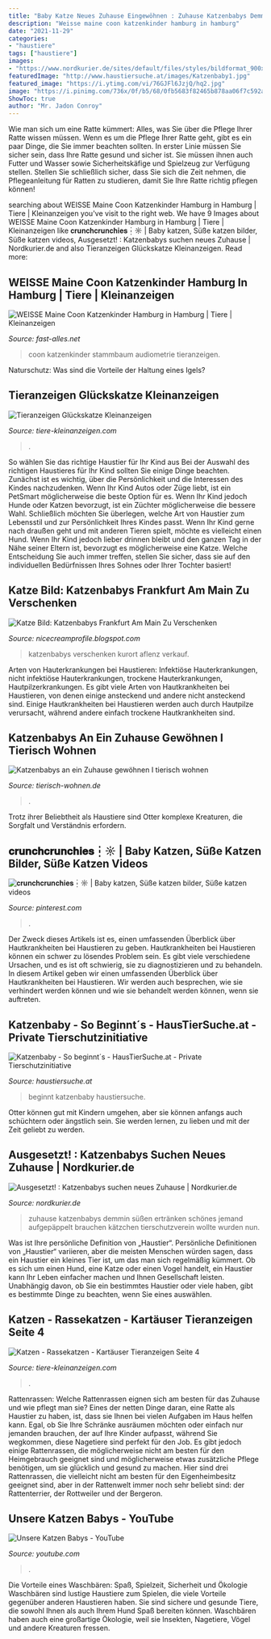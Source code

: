```yaml
---
title: "Baby Katze Neues Zuhause Eingewöhnen : Zuhause Katzenbabys Demmin Süßen Ertränken Schönes Jemand Aufgepäppelt Brauchen Kätzchen Tierschutzverein Wollte Wurden Nun"
description: "Weisse maine coon katzenkinder hamburg in hamburg"
date: "2021-11-29"
categories:
- "haustiere"
tags: ["haustiere"]
images:
- "https://www.nordkurier.de/sites/default/files/styles/bildformat_900x500/public/dcx/2014/09/07/doc6gy0bdt7qh21ky6pkjqn__file6gxrke6i6ltdny6rnar.jpg"
featuredImage: "http://www.haustiersuche.at/images/Katzenbaby1.jpg"
featured_image: "https://i.ytimg.com/vi/76GJFl6JzjQ/hq2.jpg"
image: "https://i.pinimg.com/736x/0f/b5/68/0fb5683f82465b878aa06f7c592aa17d.jpg"
ShowToc: true
author: "Mr. Jadon Conroy"
---
```



Wie man sich um eine Ratte kümmert: Alles, was Sie über die Pflege Ihrer Ratte wissen müssen.
Wenn es um die Pflege Ihrer Ratte geht, gibt es ein paar Dinge, die Sie immer beachten sollten. In erster Linie müssen Sie sicher sein, dass Ihre Ratte gesund und sicher ist. Sie müssen ihnen auch Futter und Wasser sowie Sicherheitskäfige und Spielzeug zur Verfügung stellen. Stellen Sie schließlich sicher, dass Sie sich die Zeit nehmen, die Pflegeanleitung für Ratten zu studieren, damit Sie Ihre Ratte richtig pflegen können!

	

		
searching about WEISSE Maine Coon Katzenkinder Hamburg in Hamburg | Tiere | Kleinanzeigen you've visit to the right web. We have 9 Images about WEISSE Maine Coon Katzenkinder Hamburg in Hamburg | Tiere | Kleinanzeigen like 𝐜𝐫𝐮𝐧𝐜𝐡𝐜𝐫𝐮𝐧𝐜𝐡𝐢𝐞𝐬┆☼ | Baby katzen, Süße katzen bilder, Süße katzen videos, Ausgesetzt! : Katzenbabys suchen neues Zuhause | Nordkurier.de and also Tieranzeigen Glückskatze Kleinanzeigen. Read more:
		
    
## WEISSE Maine Coon Katzenkinder Hamburg In Hamburg | Tiere | Kleinanzeigen

<img loading=lazy src="https://www.fast-alles.net/pictures/bild-20121109113826.jpg" onerror="this.onerror=null;this.src='https://tse2.mm.bing.net/th?id=OIP.X9pFrsl6k1Qk96E30p8zLwHaHS&amp;pid=15.1';" alt="WEISSE Maine Coon Katzenkinder Hamburg in Hamburg | Tiere | Kleinanzeigen">

_Source: fast-alles.net_

>coon katzenkinder stammbaum audiometrie tieranzeigen. 

	

Naturschutz: Was sind die Vorteile der Haltung eines Igels?

    
## Tieranzeigen Glückskatze Kleinanzeigen

<img loading=lazy src="https://www.tiere-kleinanzeigen.com/export/26540bdc8679f9c9895d82a56018c.jpg" onerror="this.onerror=null;this.src='https://tse2.mm.bing.net/th?id=OIP.Aq7VaZ8lZ9EypIb5U9HQkAHaFj&amp;pid=15.1';" alt="Tieranzeigen Glückskatze Kleinanzeigen">

_Source: tiere-kleinanzeigen.com_

>. 

	

So wählen Sie das richtige Haustier für Ihr Kind aus
Bei der Auswahl des richtigen Haustieres für Ihr Kind sollten Sie einige Dinge beachten. Zunächst ist es wichtig, über die Persönlichkeit und die Interessen des Kindes nachzudenken. Wenn Ihr Kind Autos oder Züge liebt, ist ein PetSmart möglicherweise die beste Option für es. Wenn Ihr Kind jedoch Hunde oder Katzen bevorzugt, ist ein Züchter möglicherweise die bessere Wahl. Schließlich möchten Sie überlegen, welche Art von Haustier zum Lebensstil und zur Persönlichkeit Ihres Kindes passt. Wenn Ihr Kind gerne nach draußen geht und mit anderen Tieren spielt, möchte es vielleicht einen Hund. Wenn Ihr Kind jedoch lieber drinnen bleibt und den ganzen Tag in der Nähe seiner Eltern ist, bevorzugt es möglicherweise eine Katze. Welche Entscheidung Sie auch immer treffen, stellen Sie sicher, dass sie auf den individuellen Bedürfnissen Ihres Sohnes oder Ihrer Tochter basiert!

    
## Katze Bild: Katzenbabys Frankfurt Am Main Zu Verschenken

<img loading=lazy src="https://webimg.secondhandapp.com/w-i-mgl/5933d6c1e84f5f5e7c8cb98b" onerror="this.onerror=null;this.src='https://tse2.mm.bing.net/th?id=OIP.H9uIVDSo-QlDBU4HV1NIsAHaEK&amp;pid=15.1';" alt="Katze Bild: Katzenbabys Frankfurt Am Main Zu Verschenken">

_Source: nicecreamprofile.blogspot.com_

>katzenbabys verschenken kurort aflenz verkauf. 

	

Arten von Hauterkrankungen bei Haustieren: Infektiöse Hauterkrankungen, nicht infektiöse Hauterkrankungen, trockene Hauterkrankungen, Hautpilzerkrankungen.
Es gibt viele Arten von Hautkrankheiten bei Haustieren, von denen einige ansteckend und andere nicht ansteckend sind. Einige Hautkrankheiten bei Haustieren werden auch durch Hautpilze verursacht, während andere einfach trockene Hautkrankheiten sind.

    
## Katzenbabys An Ein Zuhause Gewöhnen I Tierisch Wohnen

<img loading=lazy src="https://www.tierisch-wohnen.de/wp-content/uploads/2018/08/katzenbabys-369x160.jpg" onerror="this.onerror=null;this.src='https://tse3.mm.bing.net/th?id=OIP.xNbar1Pq3jaAERnuKhdK0QAAAA&amp;pid=15.1';" alt="Katzenbabys an ein Zuhause gewöhnen I tierisch wohnen">

_Source: tierisch-wohnen.de_

>. 

	

Trotz ihrer Beliebtheit als Haustiere sind Otter komplexe Kreaturen, die Sorgfalt und Verständnis erfordern.

    
## 𝐜𝐫𝐮𝐧𝐜𝐡𝐜𝐫𝐮𝐧𝐜𝐡𝐢𝐞𝐬┆☼ | Baby Katzen, Süße Katzen Bilder, Süße Katzen Videos

<img loading=lazy src="https://i.pinimg.com/736x/0f/b5/68/0fb5683f82465b878aa06f7c592aa17d.jpg" onerror="this.onerror=null;this.src='https://tse3.mm.bing.net/th?id=OIP.pnX-Ql7uzrIxpg_szpzVjAHaHa&amp;pid=15.1';" alt="𝐜𝐫𝐮𝐧𝐜𝐡𝐜𝐫𝐮𝐧𝐜𝐡𝐢𝐞𝐬┆☼ | Baby katzen, Süße katzen bilder, Süße katzen videos">

_Source: pinterest.com_

>. 

	

Der Zweck dieses Artikels ist es, einen umfassenden Überblick über Hautkrankheiten bei Haustieren zu geben.
Hautkrankheiten bei Haustieren können ein schwer zu lösendes Problem sein. Es gibt viele verschiedene Ursachen, und es ist oft schwierig, sie zu diagnostizieren und zu behandeln. In diesem Artikel geben wir einen umfassenden Überblick über Hautkrankheiten bei Haustieren. Wir werden auch besprechen, wie sie verhindert werden können und wie sie behandelt werden können, wenn sie auftreten.

    
## Katzenbaby - So Beginnt´s - HausTierSuche.at - Private Tierschutzinitiative

<img loading=lazy src="http://www.haustiersuche.at/images/Katzenbaby1.jpg" onerror="this.onerror=null;this.src='https://tse1.mm.bing.net/th?id=OIP.siKLgYMZrAoZqGsocNiyNgHaE1&amp;pid=15.1';" alt="Katzenbaby - So beginnt´s - HausTierSuche.at - Private Tierschutzinitiative">

_Source: haustiersuche.at_

>beginnt katzenbaby haustiersuche. 

	

Otter können gut mit Kindern umgehen, aber sie können anfangs auch schüchtern oder ängstlich sein. Sie werden lernen, zu lieben und mit der Zeit geliebt zu werden.

    
## Ausgesetzt! : Katzenbabys Suchen Neues Zuhause | Nordkurier.de

<img loading=lazy src="https://www.nordkurier.de/sites/default/files/styles/bildformat_900x500/public/dcx/2014/09/07/doc6gy0bdt7qh21ky6pkjqn__file6gxrke6i6ltdny6rnar.jpg" onerror="this.onerror=null;this.src='https://tse3.mm.bing.net/th?id=OIP.hjuruC0SETQV2c43rVc4jAHaEH&amp;pid=15.1';" alt="Ausgesetzt! : Katzenbabys suchen neues Zuhause | Nordkurier.de">

_Source: nordkurier.de_

>zuhause katzenbabys demmin süßen ertränken schönes jemand aufgepäppelt brauchen kätzchen tierschutzverein wollte wurden nun. 

	

Was ist Ihre persönliche Definition von „Haustier“.
Persönliche Definitionen von „Haustier“ variieren, aber die meisten Menschen würden sagen, dass ein Haustier ein kleines Tier ist, um das man sich regelmäßig kümmert. Ob es sich um einen Hund, eine Katze oder einen Vogel handelt, ein Haustier kann Ihr Leben einfacher machen und Ihnen Gesellschaft leisten. Unabhängig davon, ob Sie ein bestimmtes Haustier oder viele haben, gibt es bestimmte Dinge zu beachten, wenn Sie eines auswählen.

    
## Katzen - Rassekatzen - Kartäuser Tieranzeigen Seite 4

<img loading=lazy src="http://www.tiere-kleinanzeigen.com/export/d170a348e1f6fb8d9251b216c8915.jpg" onerror="this.onerror=null;this.src='https://tse2.mm.bing.net/th?id=OIP.8fS6NFpaPpdoa9ZJJp6MAgHaG0&amp;pid=15.1';" alt="Katzen - Rassekatzen - Kartäuser Tieranzeigen Seite 4">

_Source: tiere-kleinanzeigen.com_

>. 

	

Rattenrassen: Welche Rattenrassen eignen sich am besten für das Zuhause und wie pflegt man sie?
Eines der netten Dinge daran, eine Ratte als Haustier zu haben, ist, dass sie Ihnen bei vielen Aufgaben im Haus helfen kann. Egal, ob Sie Ihre Schränke ausräumen möchten oder einfach nur jemanden brauchen, der auf Ihre Kinder aufpasst, während Sie wegkommen, diese Nagetiere sind perfekt für den Job. Es gibt jedoch einige Rattenrassen, die möglicherweise nicht am besten für den Heimgebrauch geeignet sind und möglicherweise etwas zusätzliche Pflege benötigen, um sie glücklich und gesund zu machen. Hier sind drei Rattenrassen, die vielleicht nicht am besten für den Eigenheimbesitz geeignet sind, aber in der Rattenwelt immer noch sehr beliebt sind: der Rattenterrier, der Rottweiler und der Bergeron.

    
## Unsere Katzen Babys - YouTube

<img loading=lazy src="https://i.ytimg.com/vi/76GJFl6JzjQ/hq2.jpg" onerror="this.onerror=null;this.src='https://tse3.mm.bing.net/th?id=OIP.1ioOJx9SZjfMoCvzftsM_QHaFj&amp;pid=15.1';" alt="Unsere Katzen Babys - YouTube">

_Source: youtube.com_

>. 

	

Die Vorteile eines Waschbären: Spaß, Spielzeit, Sicherheit und Ökologie
Waschbären sind lustige Haustiere zum Spielen, die viele Vorteile gegenüber anderen Haustieren haben. Sie sind sichere und gesunde Tiere, die sowohl Ihnen als auch Ihrem Hund Spaß bereiten können. Waschbären haben auch eine großartige Ökologie, weil sie Insekten, Nagetiere, Vögel und andere Kreaturen fressen.

